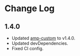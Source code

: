# Change Log

## 1.4.0

- Updated [amp-custom](https://github.com/kimulaco/amp-custom) to v1.4.0.
- Updated devDependencies.
- Fixed CI config.
